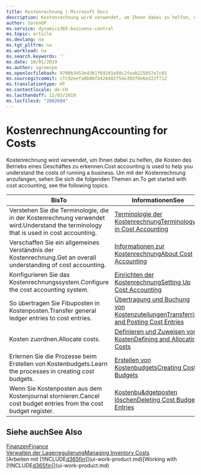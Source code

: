 ```yaml
---
title: Kostenrechnung | Microsoft Docs
description: Kostenrechnung wird verwendet, um Ihnen dabei zu helfen, die Kosten des Betriebs eines Geschäftes zu erkennen. Um mit der Kostenrechnung anzufangen, sehen Sie sich die folgenden Themen an.
author: SorenGP
ms.service: dynamics365-business-central
ms.topic: article
ms.devlang: na
ms.tgt_pltfrm: na
ms.workload: na
ms.search.keywords: ''
ms.date: 10/01/2019
ms.author: sgroespe
ms.openlocfilehash: 9700b3453e43b1f692d1e98c2feab225b57e7c01
ms.sourcegitcommit: cfc92eefa8b06fb426482f54e393f0e6e222f712
ms.translationtype: HT
ms.contentlocale: de-CH
ms.lasthandoff: 12/03/2019
ms.locfileid: "2882604"
---
```

# <a name="accounting-for-costs"></a><span data-ttu-id="32e69-104">Kostenrechnung</span><span class="sxs-lookup"><span data-stu-id="32e69-104">Accounting for Costs</span></span>
<span data-ttu-id="32e69-105">Kostenrechnung wird verwendet, um Ihnen dabei zu helfen, die Kosten des Betriebs eines Geschäftes zu erkennen.</span><span class="sxs-lookup"><span data-stu-id="32e69-105">Cost accounting is used to help you understand the costs of running a business.</span></span> <span data-ttu-id="32e69-106">Um mit der Kostenrechnung anzufangen, sehen Sie sich die folgenden Themen an.</span><span class="sxs-lookup"><span data-stu-id="32e69-106">To get started with cost accounting, see the following topics.</span></span>  

|<span data-ttu-id="32e69-107">Bis</span><span class="sxs-lookup"><span data-stu-id="32e69-107">To</span></span>|<span data-ttu-id="32e69-108">Informationen</span><span class="sxs-lookup"><span data-stu-id="32e69-108">See</span></span>|  
|--------|---------|  
|<span data-ttu-id="32e69-109">Verstehen Sie die Terminologie, die in der Kostenrechnung verwendet wird.</span><span class="sxs-lookup"><span data-stu-id="32e69-109">Understand the terminology that is used in cost accounting.</span></span>|[<span data-ttu-id="32e69-110">Terminologie der Kostenrechnung</span><span class="sxs-lookup"><span data-stu-id="32e69-110">Terminology in Cost Accounting</span></span>](finance-terminology-in-cost-accounting.md)|  
|<span data-ttu-id="32e69-111">Verschaffen Sie ein allgemeines Verständnis der Kostenrechnung.</span><span class="sxs-lookup"><span data-stu-id="32e69-111">Get an overall understanding of cost accounting.</span></span>|[<span data-ttu-id="32e69-112">Informationen zur Kostenrechnung</span><span class="sxs-lookup"><span data-stu-id="32e69-112">About Cost Accounting</span></span>](finance-about-cost-accounting.md)|  
|<span data-ttu-id="32e69-113">Konfigurieren Sie das Kostenrechnungssystem.</span><span class="sxs-lookup"><span data-stu-id="32e69-113">Configure the cost accounting system.</span></span>|[<span data-ttu-id="32e69-114">Einrichten der Kostenrechnung</span><span class="sxs-lookup"><span data-stu-id="32e69-114">Setting Up Cost Accounting</span></span>](finance-set-up-cost-accounting.md)|  
|<span data-ttu-id="32e69-115">So übertragen Sie Fibuposten in Kostenposten.</span><span class="sxs-lookup"><span data-stu-id="32e69-115">Transfer general ledger entries to cost entries.</span></span>|[<span data-ttu-id="32e69-116">Übertragung und Buchung von Kostenzuteilungen</span><span class="sxs-lookup"><span data-stu-id="32e69-116">Transferring and Posting Cost Entries</span></span>](finance-transfer-and-post-cost-entries.md)|  
|<span data-ttu-id="32e69-117">Kosten zuordnen.</span><span class="sxs-lookup"><span data-stu-id="32e69-117">Allocate costs.</span></span>|[<span data-ttu-id="32e69-118">Definieren und Zuweisen von Kosten</span><span class="sxs-lookup"><span data-stu-id="32e69-118">Defining and Allocating Costs</span></span>](finance-define-and-allocate-costs.md)|  
|<span data-ttu-id="32e69-119">Erlernen Sie die Prozesse beim Erstellen von Kostenbudgets.</span><span class="sxs-lookup"><span data-stu-id="32e69-119">Learn the processes in creating cost budgets.</span></span>|[<span data-ttu-id="32e69-120">Erstellen von Kostenbudgets</span><span class="sxs-lookup"><span data-stu-id="32e69-120">Creating Cost Budgets</span></span>](finance-create-cost-budgets.md)|
|<span data-ttu-id="32e69-121">Wenn Sie Kostenposten aus dem Kostenjournal stornieren.</span><span class="sxs-lookup"><span data-stu-id="32e69-121">Cancel cost budget entries from the cost budget register.</span></span>|[<span data-ttu-id="32e69-122">Kostenbu&dgetposten löschen</span><span class="sxs-lookup"><span data-stu-id="32e69-122">Deleting Cost Budget Entries</span></span>](finance-how-to-delete-cost-budget-entries.md)| 


## <a name="see-also"></a><span data-ttu-id="32e69-123">Siehe auch</span><span class="sxs-lookup"><span data-stu-id="32e69-123">See Also</span></span>  
[<span data-ttu-id="32e69-124">Finanzen</span><span class="sxs-lookup"><span data-stu-id="32e69-124">Finance</span></span>](finance.md)  
[<span data-ttu-id="32e69-125">Verwalten der Lagerregulierung</span><span class="sxs-lookup"><span data-stu-id="32e69-125">Managing Inventory Costs</span></span>](finance-manage-inventory-costs.md)  
<span data-ttu-id="32e69-126">[Arbeiten mit [!INCLUDE[d365fin](includes/d365fin_md.md)]](ui-work-product.md)</span><span class="sxs-lookup"><span data-stu-id="32e69-126">[Working with [!INCLUDE[d365fin](includes/d365fin_md.md)]](ui-work-product.md)</span></span>
